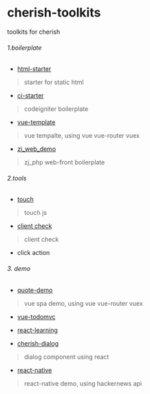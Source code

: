 # cherish-toolkits
toolkits for cherish

###### 1.boilerplate

- [html-starter](https://github.com/xieQin/Html-starter)
> starter for static html

- [ci-starter](https://github.com/xieQin/ci-php-starter)
> codeigniter boilerplate

- [vue-template](https://github.com/xieQin/vue-template)
> vue tempalte, using vue vue-router vuex

- [zj_web_demo](https://github.com/xieQin/zj_web_demo)
> zj_php web-front boilerplate 

###### 2.tools

- [touch](https://github.com/xieQin/cherish-touch)
> touch js

- [client check](https://github.com/xieQin/cherish-client)
> client check

- click action

###### 3. demo

- [quote-demo](https://github.com/xieQin/quote-demo)
> vue spa demo, using vue vue-router vuex

- [vue-todomvc](https://github.com/xieQin/vue-todomvc)

- [react-learning](https://github.com/xieQin/react-learning) 

- [cherish-dialog](https://github.com/xieQin/cherish-dialog)
> dialog component using react

- [react-native](https://github.com/xieQin/reactNativeDemo)
> react-native demo, using hackernews api
